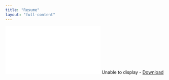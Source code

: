 ```yaml
---
title: "Resume"
layout: "full-content"
---
```

<div id="resume-pdf" class="full-content">
  <object data="/resume.pdf" type="application/pdf">
    <embed src="/resume.pdf" type='application/pdf'>
      Unable to display - <a href="/resume.pdf">Download</a>
    </embed>
  </object>
</div>

<script defer="defer" type="text/javascript">
var fullElementId = "resume-pdf"
var content = document.getElementById("content");
var fullElement = document.getElementById(fullElementId);
content.style.padding = 0;
content.style.margin = 0;
fullElement.style.height = content.scrollHeight + "px";
</script>
